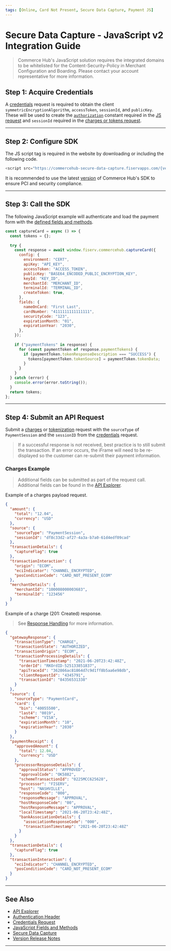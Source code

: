 ```yaml
---
tags: [Online, Card Not Present, Secure Data Capture, Payment JS]
---
```


# Secure Data Capture - JavaScript v2 Integration Guide

<!-- theme: info -->
> Commerce Hub's JavaScript solution requires the integrated domains to be whitelisted for the Content-Security-Policy in Merchant Configuration and Boarding. Please contact your account representative for more information.

## Step 1: Acquire Credentials

A [credentials](?path=docs/Resources/API-Documents/Security/Credentials.md) request is required to obtain the client `symmetricEncryptionAlgorithm`, `accessToken`, `sessionId`, and `publicKey`. These will be used to create the [`authorization`](?path=docs/Resources/API-Documents/Authentication-Header.md) constant required in the [JS request](#step-3-call-the-sdk) and `sessionId` required in the [charges or tokens request](#step-4-submit-an-api-request).

---

## Step 2: Configure SDK

The JS script tag is required in the website by downloading or including the following code.

```php
<script src="https://commercehub-secure-data-capture.fiservapps.com/{version}/saq-a.js"></script>
```

It is recommended to use the latest [version](?path=docs/Online-Mobile-Digital/Secure-Data-Capture/SDC-Version-Release.md) of Commerce Hub's SDK to ensure PCI and security compliance.

---

## Step 3: Call the SDK

The following JavaScript example will authenticate and load the payment form with the [defined fields and methods](?path=docs/Online-Mobile-Digital/Secure-Data-Capture/Payment-JS/JS-Customization.md).

```javascript
const captureCard = async () => {
  const tokens = {};
  
  try {
    const response = await window.fiserv.commercehub.captureCard({
      config: {
        environment: "CERT",
        apiKey: "API_KEY",
        accessToken: "ACCESS_TOKEN",
        publicKey: "BASE64_ENCODED_PUBLIC_ENCRYPTION_KEY",
        keyId: "KEY_ID",
        merchantId: "MERCHANT_ID",
        terminalId: "TERMINAL_ID",
        createToken: true,
      },
      fields: {
        nameOnCard: "First Last",
        cardNumber: "4111111111111111",
        securityCode: "123",
        expirationMonth: "01",
        expirationYear: "2030",
      },
    });
  
    if ("paymentTokens" in response) {
      for (const paymentToken of response.paymentTokens) {
        if (paymentToken.tokenResponseDescription === "SUCCESS") {
          tokens[paymentToken.tokenSource] = paymentToken.tokenData;
        }
      }
    }
  } catch (error) {
    console.error(error.toString());
  }
  return tokens;
};
```

---

## Step 4: Submit an API Request

Submit a [charges](?path=docs/Resources/API-Documents/Payments/Charges.md) or [tokenization](?path=docs/Resources/API-Documents/Payments_VAS/Payment-Token.md) request with the `sourceType` of `PaymentSession` and the `sessionID` from the [credentials](#step-1-acquire-credentials) request.

<!-- theme: info -->
> If a successful response is not received, best practice is to still submit the transaction. If an error occurs, the iFrame will need to be re-displayed so the customer can re-submit their payment information.

### Charges Example

<!-- theme: info -->
> Additional fields can be submitted as part of the request call. Additional fields can be found in the [API Explorer](../api/?type=post&path=/payments/v1/charges).

<!--
type: tab
titles: Request, Response
-->

Example of a charges payload request.

```json
{
  "amount": {
    "total": "12.04",
    "currency": "USD"
  },
  "source": {
    "sourceType": "PaymentSession",
    "sessionId": "df8c33d2-af27-4a3a-b7a0-61d4edf09cad"
  },
  "transactionDetails": {
    "captureFlag": true
  },
  "transactionInteraction": {
    "origin": "ECOM",
    "eciIndicator": "CHANNEL_ENCRYPTED",
    "posConditionCode": "CARD_NOT_PRESENT_ECOM"
  },
  "merchantDetails": {
    "merchantId": "100008000003683",
    "terminalId": "123456"
  }
}
```

<!--
type: tab
-->

Example of a charge (201: Created) response.

<!-- theme: info -->
> See [Response Handling](?path=docs/Resources/Guides/Response-Codes/Response-Handling.md) for more information.

```json
{
  "gatewayResponse": {
    "transactionType": "CHARGE",
    "transactionState": "AUTHORIZED",
    "transactionOrigin": "ECOM",
    "transactionProcessingDetails": {
      "transactionTimestamp": "2021-06-20T23:42:48Z",
      "orderId": "RKOrdID-525133851837",
      "apiTraceId": "362866ac81864d7c9d1ff8b5aa6e98db",
      "clientRequestId": "4345791",
      "transactionId": "84356531338"
    }
  },
  "source": {
    "sourceType": "PaymentCard",
    "card": {
      "bin": "40055500",
      "last4": "0019",
      "scheme": "VISA",
      "expirationMonth": "10",
      "expirationYear": "2030"
    }
  },
  "paymentReceipt": {
    "approvedAmount": {
      "total": 12.04,
      "currency": "USD"
    },
    "processorResponseDetails": {
      "approvalStatus": "APPROVED",
      "approvalCode": "OK5882",
      "schemeTransactionId": "0225MCC625628",
      "processor": "FISERV",
      "host": "NASHVILLE",
      "responseCode": "000",
      "responseMessage": "APPROVAL",
      "hostResponseCode": "00",
      "hostResponseMessage": "APPROVAL",
      "localTimestamp": "2021-06-20T23:42:48Z",
      "bankAssociationDetails": {
        "associationResponseCode": "000",
        "transactionTimestamp": "2021-06-20T23:42:48Z"
      }
    }
  },
  "transactionDetails": {
    "captureFlag": true
  },
  "transactionInteraction": {
    "eciIndicator": "CHANNEL_ENCRYPTED",
    "posConditionCode": "CARD_NOT_PRESENT_ECOM"
  }
}
```

<!-- type: tab-end -->

---

## See Also

- [API Explorer](../api/?type=post&path=/payments/v1/charges)
- [Authentication Header](?path=docs/Resources/API-Documents/Authentication-Header.md)
- [Credentials Request](?path=docs/Resources/API-Documents/Security/Credentials.md)
- [JavaScript Fields and Methods](?path=docs/Online-Mobile-Digital/Secure-Data-Capture/Payment-JS/JS-Customization.md)
- [Secure Data Capture](?path=docs/Online-Mobile-Digital/Secure-Data-Capture/Secure-Data-Capture.md)
- [Version Release Notes](?path=docs/Online-Mobile-Digital/Secure-Data-Capture/SDC-Version-Release.md)

---